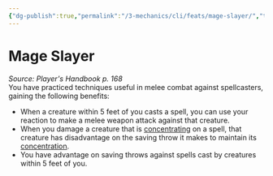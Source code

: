 ```yaml
---
{"dg-publish":true,"permalink":"/3-mechanics/cli/feats/mage-slayer/","tags":["ttrpg-cli/compendium/src/5e/phb","ttrpg-cli/feat"],"noteIcon":""}
---
```


# Mage Slayer
*Source: Player's Handbook p. 168*  
You have practiced techniques useful in melee combat against spellcasters, gaining the following benefits:

- When a creature within 5 feet of you casts a spell, you can use your reaction to make a melee weapon attack against that creature.  
- When you damage a creature that is [concentrating](3-Mechanics/CLI/rules/conditions.md#Concentration) on a spell, that creature has disadvantage on the saving throw it makes to maintain its [concentration](3-Mechanics/CLI/rules/conditions.md#Concentration).  
- You have advantage on saving throws against spells cast by creatures within 5 feet of you.